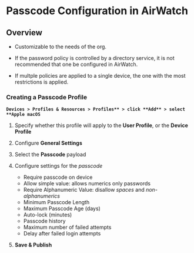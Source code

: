 # Passcode Configuration in AirWatch

## Overview

-   Customizable to the needs of the org.

-   If the password policy is controlled by a directory service, it is not
    recommended that one be configured in AirWatch.

-   If multple policies are applied to a single device, the one with the most
    restrictions is applied.

### Creating a Passcode Profile

**`Devices > Profiles & Resources > Profiles** > click **Add** > select **Apple
macOS`**

1.  Specify whether this profile will apply to the **User Profile**, or the
    **Device Profile**

2.  Configure **General Settings**

3.  Select the **Passcode** payload

4.  Configure settings for the _passcode_

    -   Require passcode on device
    -   Allow simple value: allows numerics only passwords
    -   Require Alphanumeric Value: disallow _spaces_ and _non-alphanumerics_
    -   Minimum Passcode Length
    -   Maximum Passcode Age (days)
    -   Auto-lock (minutes)
    -   Passcode history
    -   Maximum number of failed attempts
    -   Delay after failed login attempts

5. **Save & Publish**

